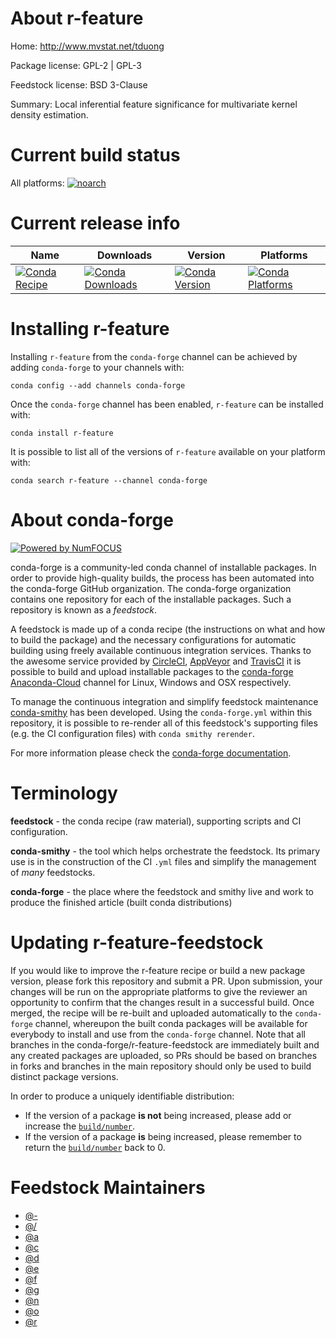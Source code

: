 <!--
# -*- mode: jinja -*-
-->

About r-feature
===============

Home: http://www.mvstat.net/tduong

Package license: GPL-2 | GPL-3

Feedstock license: BSD 3-Clause

Summary: Local inferential feature significance for multivariate kernel density estimation.



Current build status
====================

All platforms:
[![noarch](https://img.shields.io/circleci/project/github/conda-forge/r-feature-feedstock/master.svg?label=noarch)](https://circleci.com/gh/conda-forge/r-feature-feedstock)

Current release info
====================

| Name | Downloads | Version | Platforms |
| --- | --- | --- | --- |
| [![Conda Recipe](https://img.shields.io/badge/recipe-r--feature-green.svg)](https://anaconda.org/conda-forge/r-feature) | [![Conda Downloads](https://img.shields.io/conda/dn/conda-forge/r-feature.svg)](https://anaconda.org/conda-forge/r-feature) | [![Conda Version](https://img.shields.io/conda/vn/conda-forge/r-feature.svg)](https://anaconda.org/conda-forge/r-feature) | [![Conda Platforms](https://img.shields.io/conda/pn/conda-forge/r-feature.svg)](https://anaconda.org/conda-forge/r-feature) |

Installing r-feature
====================

Installing `r-feature` from the `conda-forge` channel can be achieved by adding `conda-forge` to your channels with:

```
conda config --add channels conda-forge
```

Once the `conda-forge` channel has been enabled, `r-feature` can be installed with:

```
conda install r-feature
```

It is possible to list all of the versions of `r-feature` available on your platform with:

```
conda search r-feature --channel conda-forge
```


About conda-forge
=================

[![Powered by NumFOCUS](https://img.shields.io/badge/powered%20by-NumFOCUS-orange.svg?style=flat&colorA=E1523D&colorB=007D8A)](http://numfocus.org)

conda-forge is a community-led conda channel of installable packages.
In order to provide high-quality builds, the process has been automated into the
conda-forge GitHub organization. The conda-forge organization contains one repository
for each of the installable packages. Such a repository is known as a *feedstock*.

A feedstock is made up of a conda recipe (the instructions on what and how to build
the package) and the necessary configurations for automatic building using freely
available continuous integration services. Thanks to the awesome service provided by
[CircleCI](https://circleci.com/), [AppVeyor](https://www.appveyor.com/)
and [TravisCI](https://travis-ci.org/) it is possible to build and upload installable
packages to the [conda-forge](https://anaconda.org/conda-forge)
[Anaconda-Cloud](https://anaconda.org/) channel for Linux, Windows and OSX respectively.

To manage the continuous integration and simplify feedstock maintenance
[conda-smithy](https://github.com/conda-forge/conda-smithy) has been developed.
Using the ``conda-forge.yml`` within this repository, it is possible to re-render all of
this feedstock's supporting files (e.g. the CI configuration files) with ``conda smithy rerender``.

For more information please check the [conda-forge documentation](https://conda-forge.org/docs/).

Terminology
===========

**feedstock** - the conda recipe (raw material), supporting scripts and CI configuration.

**conda-smithy** - the tool which helps orchestrate the feedstock.
                   Its primary use is in the construction of the CI ``.yml`` files
                   and simplify the management of *many* feedstocks.

**conda-forge** - the place where the feedstock and smithy live and work to
                  produce the finished article (built conda distributions)


Updating r-feature-feedstock
============================

If you would like to improve the r-feature recipe or build a new
package version, please fork this repository and submit a PR. Upon submission,
your changes will be run on the appropriate platforms to give the reviewer an
opportunity to confirm that the changes result in a successful build. Once
merged, the recipe will be re-built and uploaded automatically to the
`conda-forge` channel, whereupon the built conda packages will be available for
everybody to install and use from the `conda-forge` channel.
Note that all branches in the conda-forge/r-feature-feedstock are
immediately built and any created packages are uploaded, so PRs should be based
on branches in forks and branches in the main repository should only be used to
build distinct package versions.

In order to produce a uniquely identifiable distribution:
 * If the version of a package **is not** being increased, please add or increase
   the [``build/number``](https://conda.io/docs/user-guide/tasks/build-packages/define-metadata.html#build-number-and-string).
 * If the version of a package **is** being increased, please remember to return
   the [``build/number``](https://conda.io/docs/user-guide/tasks/build-packages/define-metadata.html#build-number-and-string)
   back to 0.

Feedstock Maintainers
=====================

* [@-](https://github.com/-/)
* [@/](https://github.com///)
* [@a](https://github.com/a/)
* [@c](https://github.com/c/)
* [@d](https://github.com/d/)
* [@e](https://github.com/e/)
* [@f](https://github.com/f/)
* [@g](https://github.com/g/)
* [@n](https://github.com/n/)
* [@o](https://github.com/o/)
* [@r](https://github.com/r/)

